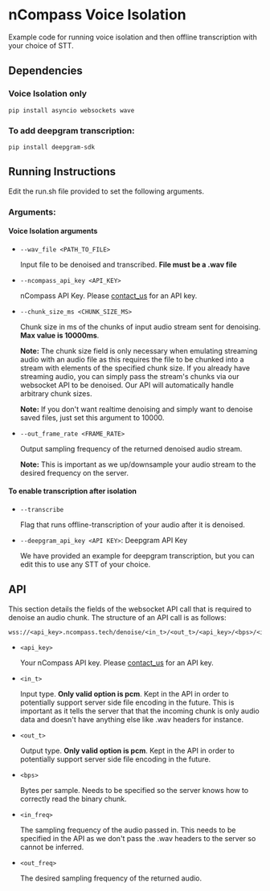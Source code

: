 # nCompass Voice Isolation

Example code for running voice isolation and then offline transcription with your choice of STT.

## Dependencies
### Voice Isolation only
`pip install asyncio websockets wave`
### To add deepgram transcription: 
`pip install deepgram-sdk`

## Running Instructions
Edit the run.sh file provided to set the following arguments.

### Arguments:
#### Voice Isolation arguments
- `--wav_file <PATH_TO_FILE>`

     Input file to be denoised and transcribed. **File must be a .wav file**
- `--ncompass_api_key <API_KEY>`

   nCompass API Key. Please [contact_us](https://www.ncompass.tech/contact_us) for an API key.
- `--chunk_size_ms <CHUNK_SIZE_MS>`

  Chunk size in ms of the chunks of input audio stream sent for denoising. **Max value is 10000ms**.

  **Note:** The chunk size field is only necessary when emulating streaming audio with an audio file as this requires the file to be chunked into a stream with elements of the specified chunk size. If you already have streaming audio, you can simply pass the stream's chunks via our websocket API to be denoised. Our API will automatically handle arbitrary chunk sizes.

  **Note:** If you don't want realtime denoising and simply want to denoise saved files, just set this argument to 10000.
- `--out_frame_rate <FRAME_RATE>`

  Output sampling frequency of the returned denoised audio stream.

  **Note:** This is important as we up/downsample your audio stream to the desired frequency on the server.

#### To enable transcription after isolation
- `--transcribe`

  Flag that runs offline-transcription of your audio after it is denoised.
- `--deepgram_api_key <API KEY>`: Deepgram API Key

  We have provided an example for deepgram transcription, but you can edit this to use any STT of your choice.

## API
This section details the fields of the websocket API call that is required to denoise an audio
chunk.
The structure of an API call is as follows: 
```
wss://<api_key>.ncompass.tech/denoise/<in_t>/<out_t>/<api_key>/<bps>/<in_freq>/<out_freq>
```
- `<api_key>` 

  Your nCompass API key. Please [contact_us](https://www.ncompass.tech/contact_us) for an API key.

- `<in_t>`

  Input type. **Only valid option is pcm**. Kept in the API in order to potentially support server
  side file encoding in the future. This is important as it tells the server that that the incoming
  chunk is only audio data and doesn't have anything else like .wav headers for instance.

- `<out_t>`

  Output type. **Only valid option is pcm**. Kept in the API in order to potentially support server
  side file encoding in the future. 

- `<bps>`

  Bytes per sample. Needs to be specified so the server knows how to correctly read the binary
  chunk.

- `<in_freq>`

  The sampling frequency of the audio passed in. This needs to be specified in the API as we don't 
  pass the .wav headers to the server so cannot be inferred.

- `<out_freq>`

  The desired sampling frequency of the returned audio.
